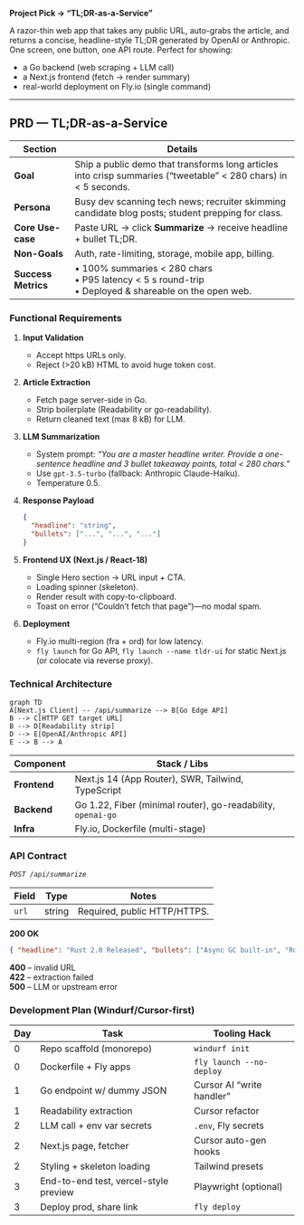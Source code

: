 **Project Pick → “TL;DR-as-a-Service”**

A razor-thin web app that takes any public URL, auto-grabs the article, and returns a concise, headline-style TL;DR generated by OpenAI or Anthropic. One screen, one button, one API route. Perfect for showing:

* a Go backend (web scraping + LLM call)  
* a Next.js frontend (fetch → render summary)  
* real-world deployment on Fly.io (single command)

---

## PRD — TL;DR-as-a-Service

| Section | Details |
|---------|---------|
| **Goal** | Ship a public demo that transforms long articles into crisp summaries (“tweetable” < 280 chars) in < 5 seconds. |
| **Persona** | Busy dev scanning tech news; recruiter skimming candidate blog posts; student prepping for class. |
| **Core Use-case** | Paste URL → click **Summarize** → receive headline + bullet TL;DR. |
| **Non-Goals** | Auth, rate-limiting, storage, mobile app, billing. |
| **Success Metrics** | • 100% summaries < 280 chars<br>• P95 latency < 5 s round-trip<br>• Deployed & shareable on the open web. |

### Functional Requirements

1. **Input Validation**  
   * Accept https URLs only.  
   * Reject (>20 kB) HTML to avoid huge token cost.

2. **Article Extraction**  
   * Fetch page server-side in Go.  
   * Strip boilerplate (Readability or go-readability).  
   * Return cleaned text (max 8 kB) for LLM.

3. **LLM Summarization**  
   * System prompt: *“You are a master headline writer. Provide a one-sentence headline and 3 bullet takeaway points, total < 280 chars.”*  
   * Use `gpt-3.5-turbo` (fallback: Anthropic Claude-Haiku).  
   * Temperature 0.5.

4. **Response Payload**  
   ```json
   {
     "headline": "string",
     "bullets": ["...", "...", "..."]
   }
   ```

5. **Frontend UX (Next.js / React-18)**  
   * Single Hero section → URL input + CTA.  
   * Loading spinner (skeleton).  
   * Render result with copy-to-clipboard.  
   * Toast on error (“Couldn’t fetch that page”)—no modal spam.

6. **Deployment**  
   * Fly.io multi-region (fra + ord) for low latency.  
   * `fly launch` for Go API, `fly launch --name tldr-ui` for static Next.js (or colocate via reverse proxy).  

### Technical Architecture

```mermaid
graph TD
A[Next.js Client] -- /api/summarize --> B[Go Edge API]
B --> C[HTTP GET target URL]
B --> D[Readability strip]
D --> E[OpenAI/Anthropic API]
E --> B --> A
```

| Component | Stack / Libs |
|-----------|--------------|
| **Frontend** | Next.js 14 (App Router), SWR, Tailwind, TypeScript |
| **Backend** | Go 1.22, Fiber (minimal router), go-readability, `openai-go` |
| **Infra** | Fly.io, Dockerfile (multi-stage) |

### API Contract

*`POST /api/summarize`*

| Field | Type | Notes |
|-------|------|-------|
| `url` | string | Required, public HTTP/HTTPS. |

**200 OK**

```json
{ "headline": "Rust 2.0 Released", "bullets": ["Async GC built-in", "Rustfmt autogen docs", "Crates upgrade tool"] }
```

**400** – invalid URL  
**422** – extraction failed  
**500** – LLM or upstream error

### Development Plan (Windurf/Cursor-first)

| Day | Task | Tooling Hack |
|-----|------|--------------|
| 0 | Repo scaffold (monorepo) | `windurf init` |
| 0 | Dockerfile + Fly apps | `fly launch --no-deploy` |
| 1 | Go endpoint w/ dummy JSON | Cursor AI “write handler” |
| 1 | Readability extraction | Cursor refactor |
| 2 | LLM call + env var secrets | `.env`, Fly secrets |
| 2 | Next.js page, fetcher | Cursor auto-gen hooks |
| 2 | Styling + skeleton loading | Tailwind presets |
| 3 | End-to-end test, vercel-style preview | Playwright (optional) |
| 3 | Deploy prod, share link | `fly deploy` |

